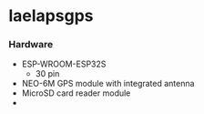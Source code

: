 # laelapsgps


### Hardware
* ESP-WROOM-ESP32S
  * 30 pin
* NEO-6M GPS module with integrated antenna
* MicroSD card reader module
* 
